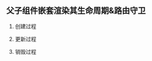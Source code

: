 ## 父子组件嵌套渲染其生命周期&路由守卫 
1. 创建过程
   
    <!-- ![创建过程](./1.png) -->
2. 更新过程
   
   <!-- ![创建过程](./2.png) -->
3. 销毁过程
   
   <!-- ![创建过程](./3.png) -->